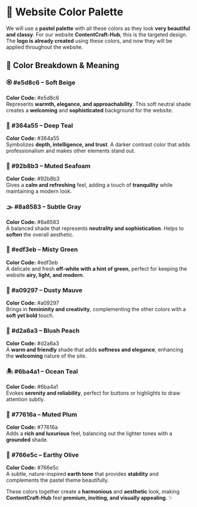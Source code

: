 # 🎨 Website Color Palette

We will use a **pastel palette** with all these colors as they look **very beautiful and classy**. For our website **ContentCraft-Hub**, this is the targeted design. The **logo is already created** using these colors, and now they will be applied throughout the website.

## 🌟 Color Breakdown & Meaning

### 🏵️ **#e5d8c6 – Soft Beige**

**Color Code:** #e5d8c6  
Represents **warmth, elegance, and approachability**. This soft neutral shade creates a **welcoming** and **sophisticated** background for the website.

### 🌊 **#364a55 – Deep Teal**

**Color Code:** #364a55  
Symbolizes **depth, intelligence, and trust**. A darker contrast color that adds professionalism and makes other elements stand out.

### 🐚 **#92b8b3 – Muted Seafoam**

**Color Code:** #92b8b3  
Gives a **calm and refreshing** feel, adding a touch of **tranquility** while maintaining a modern look.

### 🌫 **#8a8583 – Subtle Gray**

**Color Code:** #8a8583  
A balanced shade that represents **neutrality and sophistication**. Helps to **soften** the overall aesthetic.

### 🍃 **#edf3eb – Misty Green**

**Color Code:** #edf3eb  
A delicate and fresh **off-white with a hint of green**, perfect for keeping the website **airy, light, and modern**.

### 🌷 **#a09297 – Dusty Mauve**

**Color Code:** #a09297  
Brings in **femininity and creativity**, complementing the other colors with a **soft yet bold** touch.

### 🍑 **#d2a6a3 – Blush Peach**

**Color Code:** #d2a6a3  
A **warm and friendly** shade that adds **softness and elegance**, enhancing the **welcoming** nature of the site.

### 🏝 **#6ba4a1 – Ocean Teal**

**Color Code:** #6ba4a1  
Evokes **serenity and reliability**, perfect for buttons or highlights to draw attention subtly.

### 🦄 **#77616a – Muted Plum**

**Color Code:** #77616a  
Adds a **rich and luxurious** feel, balancing out the lighter tones with a **grounded** shade.

### 🍂 **#766e5c – Earthy Olive**

**Color Code:** #766e5c  
A subtle, nature-inspired **earth tone** that provides **stability** and complements the pastel theme beautifully.

These colors together create a **harmonious** and **aesthetic** look, making **ContentCraft-Hub** feel **premium, inviting, and visually appealing**. ✨
